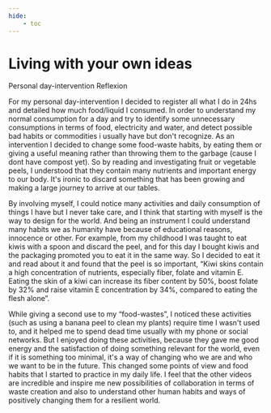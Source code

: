 ```yaml
---
hide:
    - toc
---
```


# Living with your own ideas

Personal day-intervention Reflexion

For my personal day-intervention I decided to register all what I do in 24hs and detailed how much food/liquid I consumed. In order to understand my normal consumption for a day and try to identify some unnecessary consumptions in terms of food, electricity and water, and detect possible bad habits or commodities i usually have but don't recognize. As an intervention I decided to change some food-waste habits, by eating them or giving a useful meaning rather than throwing them to the garbage (cause I dont have compost yet). So by reading and investigating fruit or vegetable peels, I understood that they contain many nutrients and important energy to our body. It's ironic to discard something that has been growing and making a large journey to arrive at our tables. 

By involving myself, I could notice many activities and daily consumption of things I have but I never take care, and I think that starting with myself is the way to design for the world. And being an instrument I could understand many habits we as humanity have because of educational reasons, innocence or other. For example, from my childhood I was taught to eat kiwis with a spoon and discard the peel, and for this day I bought kiwis and the packaging promoted you to eat it in the same way. So I decided to eat it and read about it and found that the peel is so important, “Kiwi skins contain a high concentration of nutrients, especially fiber, folate and vitamin E. Eating the skin of a kiwi can increase its fiber content by 50%, boost folate by 32% and raise vitamin E concentration by 34%, compared to eating the flesh alone”.

While giving a second use to my “food-wastes”, I noticed these activities (such as using a banana peel to clean my plants) require time I wasn't used to, and it helped me to spend dead time usually with my phone or social networks. But I enjoyed doing these activities, because they gave me good energy and the satisfaction of doing something relevant for the world, even if it is something too minimal, it's a way of changing who we are and who we want to be in the future. This changed some points of view and food habits that I started to practice in my daily life. I feel that the other videos are incredible and inspire me new possibilities of collaboration in terms of waste creation and also to understand other human habits and ways of positively changing them for a resilient world.



